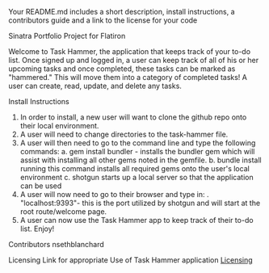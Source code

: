 
Your README.md includes a short description, install instructions, a contributors guide and a link to the license for your code

Sinatra Portfolio Project for Flatiron

Welcome to Task Hammer, the application that keeps track of your to-do list.  Once signed up and logged in, a user can keep track of all of his or her upcoming tasks
and once completed, these tasks can be marked as "hammered."  This will move them into a category of completed tasks!  A user can create, read, update, and delete any tasks.  


Install Instructions
1. In order to install, a new user will want to clone the github repo onto their local environment. 
2. A user will need to change directories to the task-hammer file.
3. A user will then need to go to the command line and type the following commands:
    a. gem install bundler - installs the bundler gem which will assist with installing all other gems noted in the gemfile. 
    b. bundle install running this command installs all required gems onto the user's local environment
    c. shotgun starts up a local server so that the application can be used
4. A user will now need to go to their browser and type in:
    . "localhost:9393"- this is the port utilized by shotgun and will start at the root route/welcome page.
5. A user can now use the Task Hammer app to keep track of their to-do list.  Enjoy!

Contributors 
nsethblanchard


Licensing Link for appropriate Use of Task Hammer application
[Licensing](LICENSE.txt)